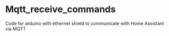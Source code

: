 # Mqtt_receive_commands
Code for arduino with ethernet shield to communicate with Home Assistant via MQTT
